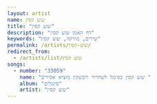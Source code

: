 ```yaml
---
layout: artist
name: שוע קסין
title: "שוע קסין"
description: "דף האמן שוע קסין"
keywords: "שירים, מוזיקה, שוע קסין"
permalink: /artists/שוע-קסין/
redirect_from:
  - /artists/list/שוע קסין
songs:
  - number: "33059"
    name: "שוע קסין בסינגל לשחרור רובשקין מוציא אסירים "
    album: "סינגלים"
    artist: "שוע קסין"
---
```

